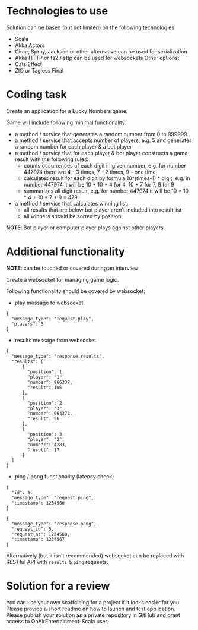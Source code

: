 # Technologies to use

Solution can be based (but not limited) on the following technologies:
- Scala
- Akka Actors
- Circe, Spray, Jackson or other alternative can be used for serialization
- Akka HTTP or fs2 / sttp can be used for websockets
Other options:
- Cats Effect
- ZIO or Tagless Final

# Coding task

Create an application for a Lucky Numbers game.

Game will include following minimal functionality:
- a method / service that generates a random number from 0 to 999999
- a method / service that accepts number of players, e.g. 5 and generates a random number for each player & a bot player
- a method / service that for each player & bot player constructs a game result with the following rules:
  - counts occurrences of each digit in given number, e.g. for number 447974 there are 4 - 3 times, 7 - 2 times, 9 - one time
  - calculates result for each digit by formula 10^(times-1) * digit, e.g. in number 447974 it will be 10 * 10 * 4 for 4, 10 * 7 for 7, 9 for 9  
  - summarizes all digit result, e.g. for number 447974 it will be 10 * 10 * 4 + 10 * 7 + 9 = 479
- a method / service that calculates winning list:
  - all results that are below bot player aren't included into result list
  - all winners should be sorted by position

**NOTE**:
Bot player or computer player plays against other players.

# Additional functionality 

**NOTE**: can be touched or covered during an interview

Create a websocket for managing game logic.

Following functionality should be covered by websocket:
- play message to websocket
```
{
  "message_type": "request.play",
  "players": 3
}
```
- results message from websocket
```
{
  "message_type": "response.results",
  "results": [
      {
        "position": 1, 
        "player": "1",
        "number": 966337, 
        "result": 106
      },
      {
        "position": 2, 
        "player": "3",
        "number": 964373, 
        "result": 56
      },
      {
        "position": 3, 
        "player": "2",
        "number": 4283, 
        "result": 17
      }
  ]
}
```
- ping / pong functionality (latency check)
```
{
  "id": 5,
  "message_type": "request.ping",
  "timestamp": 1234560
}
```
```
{
  "message_type": "response.pong",
  "request_id": 5,
  "request_at": 1234560,
  "timestamp": 1234567
}
```
Alternatively (but it isn't recommended) websocket can be replaced with RESTful API with `results` & `ping` requests.

# Solution for a review

You can use your own scaffolding for a project if it looks easier for you.
Please provide a short readme on how to launch and test application.
Please publish your solution as a private repository in GitHub and grant access to OnAirEntertainment-Scala user.
